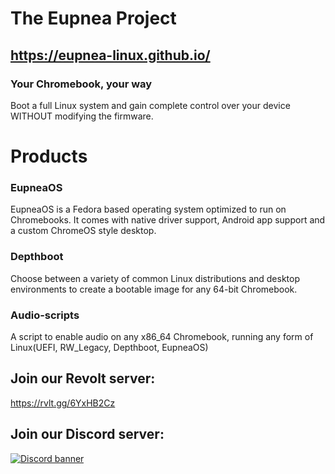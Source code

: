 # The Eupnea Project

## https://eupnea-linux.github.io/

### **Your Chromebook, your way**

Boot a full Linux system and gain complete control over your device WITHOUT modifying the firmware.

# Products

### EupneaOS

EupneaOS is a Fedora based operating system optimized to run on Chromebooks.
It comes with native driver support, Android app support and a custom ChromeOS style desktop.

### Depthboot

Choose between a variety of common Linux distributions and desktop environments to create a bootable image for any
64-bit Chromebook.

### Audio-scripts

A script to enable audio on any x86_64 Chromebook, running any form of Linux(UEFI, RW_Legacy, Depthboot, EupneaOS)

## Join our Revolt server:

https://rvlt.gg/6YxHB2Cz

## Join our Discord server:

[<img src="https://discordapp.com/api/guilds/994245999822381076/widget.png?style=banner2" alt="Discord banner"></img>](https://discord.gg/jxXb2PwzYz)
